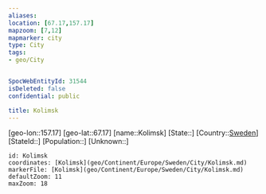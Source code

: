 ```yaml
---
aliases: 
location: [67.17,157.17]
mapzoom: [7,12] 
mapmarker: city 
type: City
tags:
- geo/City


SpocWebEntityId: 31544
isDeleted: false
confidential: public

title: Kolimsk
---
```

[geo-lon::157.17]
[geo-lat::67.17]
[name::Kolimsk]
[State::]
[Country::[Sweden](geo/Continent/Europe/Sweden.md)]
[StateId::]
[Population::]
[Unknown::]


```leaflet
id: Kolimsk
coordinates: [Kolimsk](geo/Continent/Europe/Sweden/City/Kolimsk.md)
markerFile: [Kolimsk](geo/Continent/Europe/Sweden/City/Kolimsk.md)
defaultZoom: 11 
maxZoom: 18
```


